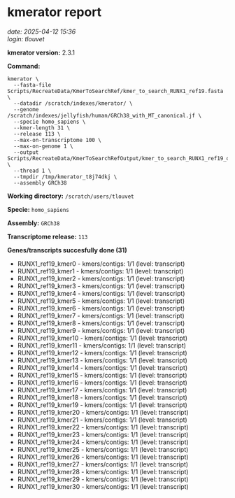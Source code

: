 # kmerator report
*date: 2025-04-12 15:36*  
*login: tlouvet*

**kmerator version:** 2.3.1

**Command:**

```
kmerator \
  --fasta-file Scripts/RecreateData/KmerToSearchRef/kmer_to_search_RUNX1_ref19.fasta \
  --datadir /scratch/indexes/kmerator/ \
  --genome /scratch/indexes/jellyfish/human/GRCh38_with_MT_canonical.jf \
  --specie homo_sapiens \
  --kmer-length 31 \
  --release 113 \
  --max-on-transcriptome 100 \
  --max-on-genome 1 \
  --output Scripts/RecreateData/KmerToSearchRefOutput/kmer_to_search_RUNX1_ref19_output \
  --thread 1 \
  --tmpdir /tmp/kmerator_t8j74dkj \
  --assembly GRCh38
```

**Working directory:** `/scratch/users/tlouvet`

**Specie:** `homo_sapiens`

**Assembly:** `GRCh38`

**Transcriptome release:** `113`

**Genes/transcripts succesfully done (31)**

- RUNX1_ref19_kmer0 - kmers/contigs: 1/1 (level: transcript)
- RUNX1_ref19_kmer1 - kmers/contigs: 1/1 (level: transcript)
- RUNX1_ref19_kmer2 - kmers/contigs: 1/1 (level: transcript)
- RUNX1_ref19_kmer3 - kmers/contigs: 1/1 (level: transcript)
- RUNX1_ref19_kmer4 - kmers/contigs: 1/1 (level: transcript)
- RUNX1_ref19_kmer5 - kmers/contigs: 1/1 (level: transcript)
- RUNX1_ref19_kmer6 - kmers/contigs: 1/1 (level: transcript)
- RUNX1_ref19_kmer7 - kmers/contigs: 1/1 (level: transcript)
- RUNX1_ref19_kmer8 - kmers/contigs: 1/1 (level: transcript)
- RUNX1_ref19_kmer9 - kmers/contigs: 1/1 (level: transcript)
- RUNX1_ref19_kmer10 - kmers/contigs: 1/1 (level: transcript)
- RUNX1_ref19_kmer11 - kmers/contigs: 1/1 (level: transcript)
- RUNX1_ref19_kmer12 - kmers/contigs: 1/1 (level: transcript)
- RUNX1_ref19_kmer13 - kmers/contigs: 1/1 (level: transcript)
- RUNX1_ref19_kmer14 - kmers/contigs: 1/1 (level: transcript)
- RUNX1_ref19_kmer15 - kmers/contigs: 1/1 (level: transcript)
- RUNX1_ref19_kmer16 - kmers/contigs: 1/1 (level: transcript)
- RUNX1_ref19_kmer17 - kmers/contigs: 1/1 (level: transcript)
- RUNX1_ref19_kmer18 - kmers/contigs: 1/1 (level: transcript)
- RUNX1_ref19_kmer19 - kmers/contigs: 1/1 (level: transcript)
- RUNX1_ref19_kmer20 - kmers/contigs: 1/1 (level: transcript)
- RUNX1_ref19_kmer21 - kmers/contigs: 1/1 (level: transcript)
- RUNX1_ref19_kmer22 - kmers/contigs: 1/1 (level: transcript)
- RUNX1_ref19_kmer23 - kmers/contigs: 1/1 (level: transcript)
- RUNX1_ref19_kmer24 - kmers/contigs: 1/1 (level: transcript)
- RUNX1_ref19_kmer25 - kmers/contigs: 1/1 (level: transcript)
- RUNX1_ref19_kmer26 - kmers/contigs: 1/1 (level: transcript)
- RUNX1_ref19_kmer27 - kmers/contigs: 1/1 (level: transcript)
- RUNX1_ref19_kmer28 - kmers/contigs: 1/1 (level: transcript)
- RUNX1_ref19_kmer29 - kmers/contigs: 1/1 (level: transcript)
- RUNX1_ref19_kmer30 - kmers/contigs: 1/1 (level: transcript)
